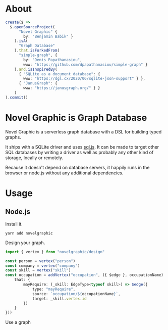 # About

```TypeScript
create($ => 
  $.openSourceProject(
      "Novel Graphic" {
        by: "Benjamin Babik" }
    ).isA(
      "Graph Database"
    ).that.isForkedFrom(
      "simple-graph", { 
        by: "Denis Papathanasiou",
        www: "https://github.com/dpapathanasiou/simple-graph" }
    ).and.isInspiredBy(
      { "SQLite as a document database": { 
        www: "https://dgl.cx/2020/06/sqlite-json-support" } },
      { "JanusGraph": {
        www: "https://janusgraph.org/" } }
    )
).commit()
```

# Novel Graphic is Graph Database

Novel Graphic is a serverless graph database with a DSL for building typed graphs.

It ships with a SQLite driver and uses [sql.js](https://github.com/sql-js/sql.js/). It can be made to target other SQL databases by writing a driver as well as probably any other kind of storage, locally or remotely.

Because it doesn't depend on database servers, it happily runs in the browser or node.js without any additional dependencies.

# Usage

## Node.js

Install it.

`yarn add novelgraphic`

Design your graph.

```TypeScript
import { vertex } from "novelgraphic/design"

const person = vertex("person")
const company = vertex("company")
const skill = vertex("skill")
const occupation = addVertex("occupation", ({ $edge }, occupationName) => ({
    that: {
        mayRequire: (_skill: EdgeType<typeof skill>) => $edge({
            type: "mayRequire",
            source: `occupation/${occupationName}`,
            target: _skill.vertex.id
        })
    }
}))
```

Use a graph